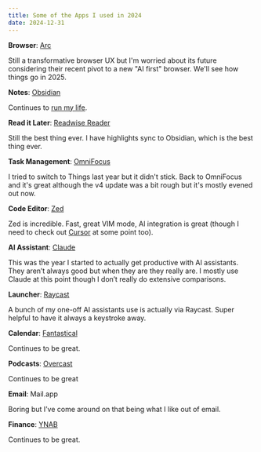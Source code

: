 ```yaml
---
title: Some of the Apps I used in 2024
date: 2024-12-31
---
```


**Browser**: [Arc](https://arc.net/)

Still a transformative browser UX but I'm worried about its future considering their recent pivot to a new "AI first" browser. We'll see how things go in 2025.

**Notes**: [Obsidian](https://obsidian.md/)

Continues to [run my life](https://www.disnetdev.com/blog/2023-07-09-using-obsidian/).

**Read it Later**: [Readwise Reader](https://readwise.io/read)

Still the best thing ever. I have highlights sync to Obsidian, which is the best thing ever.

**Task Management**: [OmniFocus](https://www.omnigroup.com/omnifocus/)

I tried to switch to Things last year but it didn't stick. Back to OmniFocus and it's great although the v4 update was a bit rough but it's mostly evened out now.

**Code Editor**: [Zed](https://zed.dev/) 

Zed is incredible. Fast, great VIM mode, AI integration is great (though I need to check out [Cursor](https://www.cursor.com/) at some point too).

**AI Assistant**: [Claude](https://claude.ai/) 

This was the year I started to actually get productive with AI assistants. They aren’t always good but when they are they really are. I mostly use Claude at this point though I don’t really do extensive comparisons.

**Launcher**: [Raycast](https://www.raycast.com/)

A bunch of my one-off AI assistants use is actually via Raycast. Super helpful to have it always a keystroke away. 

**Calendar**: [Fantastical](https://flexibits.com/fantastical) 

Continues to be great.

**Podcasts**: [Overcast](https://overcast.fm/) 

Continues to be great

**Email**: Mail.app

Boring but I’ve come around on that being what I like out of email.

**Finance**: [YNAB](https://www.ynab.com/) 

Continues to be great.